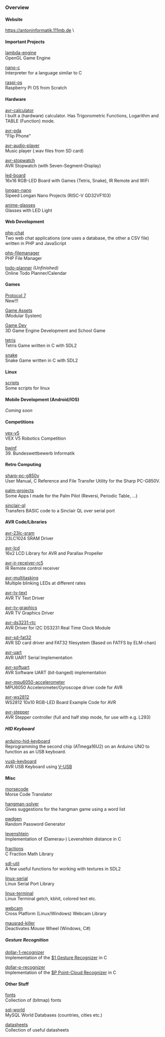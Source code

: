 ### Overview

#### Website

https://antoninformatik.111mb.de \

#### Important Projects

[lambda-engine](https://github.com/anton-tchekov/lambda-engine)\
OpenGL Game Engine

[nano-c](https://github.com/anton-tchekov/nano-c)\
Interpreter for a language similar to C

[raspi-os](https://github.com/anton-tchekov/raspi-os)\
Raspberry PI OS from Scratch

#### Hardware

[avr-calculator](https://github.com/anton-tchekov/avr-calculator)\
I built a (hardware) calculator. Has Trigonometric Functions, Logarithm and TABLE (Function) mode.

[avr-pda](https://github.com/anton-tchekov/avr-pda)\
"Flip Phone"

[avr-audio-player](https://github.com/anton-tchekov/avr-audio-player)\
Music player (.wav files from SD card)

[avr-stopwatch](https://github.com/anton-tchekov/avr-stopwatch)\
AVR Stopwatch (with Seven-Segment-Display)

[led-board](https://github.com/anton-tchekov/led-board)\
16x16 RGB-LED Board with Games (Tetris, Snake), IR Remote and WiFi

[longan-nano](https://github.com/anton-tchekov/longan-nano)\
Sipeed Longan Nano Projects (RISC-V GD32VF103)

[anime-glasses](https://github.com/anton-tchekov/anime-glasses)\
Glasses with LED Light

#### Web Development

[php-chat](https://github.com/anton-tchekov/php-chat)\
Two web chat applications (one uses a database, the other a CSV file) written in PHP and JavaScript

[php-filemanager](https://github.com/anton-tchekov/php-filemanager)\
PHP File Manager

[todo-planner](https://github.com/anton-tchekov/todo-planner) _(Unfinished)_\
Online Todo Planner/Calendar

#### Games

[Protocol 7](https://antoninformatik.111mb.de/protocol7/)\
New!!!

[Game Assets](https://github.com/anton-tchekov/game-assets)\
(Modular System)

[Game Dev](https://antoninformatik.111mb.de/gamedev/)\
3D Game Engine Development and School Game

[tetris](https://github.com/anton-tchekov/tetris)\
Tetris Game written in C with SDL2

[snake](https://github.com/anton-tchekov/snake)\
Snake Game written in C with SDL2

#### Linux

[scripts](https://github.com/anton-tchekov/scripts)\
Some scripts for linux

#### Mobile Development (Android/IOS)

_Coming soon_

#### Competitions

[vex-v5](https://github.com/anton-tchekov/vex-v5)\
VEX V5 Robotics Competition

[bwinf](https://github.com/anton-tchekov/bwinf)\
39. Bundeswettbewerb Informatik

#### Retro Computing

[sharp-pc-g850v](https://github.com/anton-tchekov/sharp-pc-g850v)\
User Manual, C Reference and File Transfer Utility for the Sharp PC-G850V.

[palm-projects](https://github.com/anton-tchekov/palm-projects)\
Some Apps I made for the Palm Pilot (Reversi, Periodic Table, ...)

[sinclair-ql](https://github.com/anton-tchekov/sinclair-ql)\
Transfers BASIC code to a Sinclair QL over serial port

#### AVR Code/Libraries

[avr-23lc-sram](https://github.com/anton-tchekov/avr-23lc-sram)\
23LC1024 SRAM Driver

[avr-lcd](https://github.com/anton-tchekov/avr-lcd)\
16x2 LCD Library for AVR and Parallax Propeller

[avr-ir-receiver-rc5](https://github.com/anton-tchekov/avr-ir-receiver-rc5)\
IR Remote control receiver

[avr-multitasking](https://github.com/anton-tchekov/avr-multitasking)\
Multiple blinking LEDs at different rates

[avr-tv-text](https://github.com/anton-tchekov/avr-tv-text)\
AVR TV Text Driver

[avr-tv-graphics](https://github.com/anton-tchekov/avr-tv-graphics)\
AVR TV Graphics Driver

[avr-ds3231-rtc](https://github.com/anton-tchekov/avr-ds3231-rtc)\
AVR Driver for I2C DS3231 Real Time Clock Module

[avr-sd-fat32](https://github.com/anton-tchekov/avr-sd-fat32)\
AVR SD card driver and FAT32 filesystem (Based on FATFS by ELM-chan)

[avr-uart](https://github.com/anton-tchekov/avr-uart)\
AVR UART Serial Implementation

[avr-softuart](https://github.com/anton-tchekov/avr-softuart)\
AVR Software UART (bit-banged) implementation

[avr-mpu6050-accelerometer](https://github.com/anton-tchekov/avr-mpu6050-accelerometer)\
MPU6050 Accelerometer/Gyroscope driver code for AVR

[avr-ws2812](https://github.com/anton-tchekov/avr-ws2812)\
WS2812 10x10 RGB-LED Board Example Code for AVR

[avr-stepper](https://github.com/anton-tchekov/avr-stepper)\
AVR Stepper controller (full and half step mode, for use with e.g. L293)

##### HID Keyboard

[arduino-hid-keyboard](https://github.com/anton-tchekov/arduino-hid-keyboard)\
Reprogramming the second chip (ATmega16U2) on an Arduino UNO to function as an USB keyboard.

[vusb-keyboard](https://github.com/anton-tchekov/vusb-keyboard)\
AVR USB Keyboard using [V-USB](https://www.obdev.at/products/vusb/)

#### Misc

[morsecode](https://github.com/anton-tchekov/morsecode)\
Morse Code Translator

[hangman-solver](https://github.com/anton-tchekov/hangman-solver)\
Gives suggestions for the hangman game using a word list

[pwdgen](https://github.com/anton-tchekov/pwdgen)\
Random Password Generator

[levenshtein](https://github.com/anton-tchekov/levenshtein)\
Implementation of (Damerau-) Levenshtein distance in C

[fractions](https://github.com/anton-tchekov/fractions)\
C Fraction Math Library

[sdl-util](https://github.com/anton-tchekov/sdl-util)\
A few useful functions for working with textures in SDL2

[linux-serial](https://github.com/anton-tchekov/linux-serial)\
Linux Serial Port Library

[linux-terminal](https://github.com/anton-tchekov/linux-terminal)\
Linux Terminal getch, kbhit, colored text etc.

[webcam](https://github.com/anton-tchekov/webcam)\
Cross Platform (Linux/Windows) Webcam Library

[mausrad-killer](https://github.com/anton-tchekov/mausrad-killer)\
Deactivates Mouse Wheel (Windows, C#)

##### Gesture Recognition

[dollar-1-recognizer](https://github.com/anton-tchekov/dollar-1-recognizer)\
Implementation of the [$1 Gesture Recognizer](http://depts.washington.edu/acelab/proj/dollar/index.html) in C

[dollar-p-recognizer](https://github.com/anton-tchekov/dollar-p-recognizer)\
Implementation of the [$P Point-Cloud Recognizer](http://depts.washington.edu/acelab/proj/dollar/pdollar.html) in C

#### Other Stuff

[fonts](https://github.com/anton-tchekov/fonts)\
Collection of (bitmap) fonts

[sql-world](https://github.com/anton-tchekov/sql-world)\
MySQL World Databases (countries, cities etc.)

[datasheets](https://github.com/anton-tchekov/datasheets)\
Collection of useful datasheets
